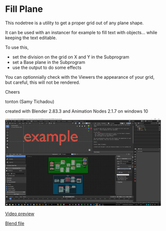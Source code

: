 # Fill Plane

This nodetree is a utility to get a proper grid out of any plane shape.

It can be used with an instancer for example to fill text with objects... while keeping the text editable.

To use this, 
- set the division on the grid on X and Y in the Subprogram
- set a Base plane in the Subprogram
- use the output to do some effects

You can optionnially check with the Viewers the appearance of your grid, but careful, this will not be rendered.

Cheers

tonton (Samy Tichadou)

created with Blender 2.83.3 and Animation Nodes 2.1.7 on windows 10

![fill_plane preview](https://github.com/samytichadou/animation_nodes_examples/blob/master/library/Utility/Fill%20Plane/image_preview.png)

[Video preview](https://youtu.be/Y_LdB8h_rrE?list=PL57BAmPXpXuOLKN-CjVJPmWcsqEqg7Fku)

[Blend file](https://github.com/samytichadou/animation_nodes_examples/blob/master/library/Utility/Fill%20Plane/Fill%20Plane.blend?raw=true)
